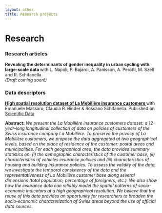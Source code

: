 ```yaml
---
layout: other
title: Research projects
---
```


<h1 class = "pageTitle"> Research </h1>

<h3> Research articles </h3>

<b> Revealing the determinants of gender inequality in urban cycling with large-scale data </b> with L. Napoli, P. Bajardi, A. Panisson, A. Perotti, M. Szell and R. Schifanella <br> <i>(Draft coming soon!)</i> 


<h3> Data descriptors </h3>

<a href="https://www.nature.com/articles/s41597-022-01174-z"> <b> High spatial resolution dataset of La Mobilière insurance customers </b> </a> with  Emanuele Massaro, Claudia R. Binder & Rossano Schifanella. Published on  <a href= "https://www.nature.com/sdata/"> Scientific Data</a> 

<p> <b> Abstract:</b> <i>We present the La Mobilière insurance customers dataset: a 12-year-long longitudinal collection of data on policies of customers of the Swiss insurance company La Mobilière. To preserve the privacy of La Mobilière customers, we propose the data aggregated at two geographical levels, based on the place of residence of the customer: postal areas and municipalities. For each geographical area, the data provides summary statistics on: (i) the demographic characteristics of the customer base, (ii) characteristics of vehicles insurance policies and (iii) characteristics of housing and building insurance policies. To assess the validity of the data, we investigate the temporal consistency of the data and the representativeness of La Mobilière customer base along several dimensions (total population, percentage of foreigners, etc.). We also show how the insurance data can reliably model the spatial patterns of socio-economic indicators at a high geographical resolution. We believe that the reuse of this data provides an opportunity for researchers to broaden the socio-economic characterization of Swiss areas beyond the use of official data sources. </i> </p>
